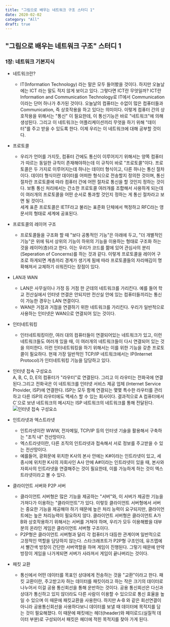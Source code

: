 ```yaml
---
title: "그림으로 배우는 네트워크 구조 스터디 1"
date: 2020-02-02
category: "All"
draft: true
---
```



## "그림으로 배우는 네트워크 구조" 스터디 1

### 1장: 네트워크 기본지식

- 네트워크란?
  - IT(Information Technology) 라는 말은 모두 들어봤을 것이다. 하지만 오늘날에는 ICT 라는 말도 적지 않게 보이고 있다. 그렇다면 ICT란 무엇일까? ICT란 Information and Communication Technology로 IT에서 Communication 이라는 단어 하나가 추가된 것이다. 오늘날의 컴퓨터는 수없이 많은 컴퓨터들과 Communication, 즉 상호작용을 하고 있다는 의미이다. 이렇게 컴퓨터 간의 상호작용을 위해서는 "통신" 이 필요한데, 이 통신기능은 바로 "네트워크"에 의해 생성된다. 그리고 이 네트워크는 어플리케이션끼리 무엇을 하기 위해 "데이터"를 주고 받을 수 있도록 한다. 이제 우리는 이 네트워크에 대해 공부할 것이다.

- 프로토콜
  - 우리가 언어를 가지듯, 컴퓨터 간에도 통신이 이루어지기 위해서는 양쪽 컴퓨터가 따르는 동일한 규칙이 존재해야하는데 이 규칙이 바로 "프로토콜"이다.   프로토콜은 두 가지로 이루어지는데 하나는 데이터 형식이고, 다른 하나는 통신 절차이다. 데이터 형식이란 데이터를 어떠한 형식으로 전송할지 정의한 것이며, 통신 절차란 프로토콜에 따라 컴퓨터 간에 어떤 절차로 통신을 할 것인지 정하는 것이다. 보통 통신 처리에서는 간소한 프로토콜 여러개를 조합해서 사용하게 되는데 이 여러개의 프로토콜을 어떤 순서로 통과할 것인지 정하는 게 통신 절차라고 보면 될 것이다.  
  세계 표준 프로토콜은 IETF라고 불리는 표준화 단체에서 책정하고 RFC라는 영문서의 형태로 세계에 공표된다.

- 프로토콜의 레이어 구조
  - 프로토콜들을 구조화 할 때 "보다 공통적인 기능"은 아래에 두고, "더 개별적인 기능"은 위에 둬서 상위의 기능이 하위의 기능을 이용하는 형태로 구조화 하는 것을 레이어(층)라고 한다. 이는 우리가 코드를 짦에 있어 관심사의 분리(Seperation of Concerns)를 하는 것과 같다. 이렇게 프로토콜을 레이어 구조로 하게되면 계층끼리 경계가 생기게 됨에 따라 프로토콜들의 자리매김이 명확해져서 교체하기 쉬워진다는 장점이 있다.

- LAN과 WAN
  - LAN은 사무실이나 가정 등 거점 한 군데의 네트워크를 가리킨다. 예를 들어 학교 전산실에서 인터넷 연결은 안되지만 전산실 안에 있는 컴퓨터들끼리는 통신이 가능한 경우는 LAN 연결이다.
  - WAN은 거점과 거점을 연결하기 위한 네트워크를 가리킨다. 우리가 일반적으로 사용하는 인터넷은 WAN으로 연결되어 있는 것이다.

- 인터네트워킹
  - 인터네트워킹이란, 여러 대의 컴퓨터들이 연결되어있는 네트워크가 있고, 이런 네트워크들도 여러개 있을 때, 이 여러개의 네트워크들이 다시 연결되어 있는 것을 의미한다. 이런 인터네트워킹을 하기 위해서는 이를 위한 기능을 갖춘 프로토콜이 필요하다. 현재 가장 일반적인 TCP/IP 네트워크에서는 IP(Internet Protocol)가 인터네트워킹 기능을 담당하고 있다.

- 인터넷 접속 구성요소  
  A, B, C, D, E의 컴퓨터가 "라우터"로 연결된다. 그리고 이 라우터는 전화국에 연결된다.그리고 전화국은 이 네트워크를 인터넷 서비스 제공 업체 (Internet Service Provider, ISP)에 연결한다. ISP는 모두 함께 연결되는 몇몇 특수한 라우터를 관리하고 다른 ISP의 라우터에도 액세스 할 수 있는 회사이다. 결과적으로 A 컴퓨터에서 C`으로 보낸 네트워크의 메시지는 ISP 네트워크의 네트워크를 통해 전달된다.  
  ![인터넷 접속 구성요소](https://mdn.mozillademos.org/files/8453/internet-schema-7.png)

- 인트라넷과 엑스트라넷
  - 인트라넷이란 WWW, 전자메일, TCP/IP 등의 인터넷 기술을 활용해서 구축하는 "조직 내" 전산망이다.
  - 엑스트라넷이란, 다른 조직의 인트라넷과 접속해서 서로 정보를 주고받을 수 있는 전산망이다.
  - 예를들어, 광화문에 위치한 K사의 본사 안에는 K#이라는 인트라넷이 있고, 세종시에 위치한 K사의 자회사인 A사 안에 A#이라는 인트라넷이 있을 때, 본사와 자회사의 인트라넷을 연결해주는 것이 필요한데, 이를 가능하게 하는 것이 엑스트라넷이라고 볼 수 있다.

- 클라이언트 서버와 P2P 서버
  - 클라이언트 서버형은 많은 기능을 제공하는 "서버"와, 이 서버가 제공한 기능을 가져다가 이용하는 "클라이언트"가 있다. 이렇듯 클라이언트 서버형에서 서버는 중요한 기능을 제공해야 하기 때문에 높은 처리 능력이 요구되지만, 클라이언트에는 높은 처리능력이 필요하지 않다. 클라이언트 서버형은 클라이언트 A가 B와 상호작용하기 위해서는 서버를 거쳐야 하며, 우리가 모두 이용해봤을 대부분의 온라인 게임은 클라이언트 서버형 구조이다.
  - P2P형은 클라이언트 서버형과 달리 각 컴퓨터가 대등한 관계이며 일반적으로 고정적인 역할을 담당하지 않는다. 스타크래프트가 P2P형 구조인데, 유즈맵에서 빨간색 방장이 간단한 서버역할을 하며 게임이 진행된다. 그렇기 때문에 만약 방장이 게임을 나가게되면 서버가 사라져서 게임이 끝나버리는 것이다.

- 패킷 교환
  - 통신에서 어떤 데이터를 목표인 상대에게 전송하는 것을 "교환"이라고 한다. 패킷 교환이란, 주고받고자 하는 데이터를 패킷이라고 하는 작은 크기의 데이터로 나누어서 이걸 공용 통신회선을 통해 운반하는 것이다. 공용 통신회선은 다신과 상대가 통신하고 있지 않더라도 다른 사람이 이용할 수 있으므로 통신 효율을 높일 수 있으며 이 때문에 패킷교환을 사용한다. 하지만 A-B 와 같은 회선연결이 아니라 공용통신회선을 사용하다보니 데이터를 보낼 때 데이터에 목적지를 담는 것이 필요해졌다. 이 때문에 패킷에는 헤더(header)와 페이로드(실질적 데이터 부분)로 구성되어서 패킷은 헤더에 적힌 목적지를 찾아 가게 된다.

